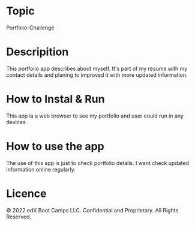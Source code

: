 # Topic 
Portfolio-Challenge

# Descripition
This portfolio app describes about myself.
It's part of my resume with my contact details and planing to improved it with more
updated information.
# How to Instal & Run
This app ia a web browser to see my portfolio and user could run in any devices. 

# How to use the app
The use of this app is just to check portfolio details.
I want check updated information online regularly.

# Licence
© 2022 edX Boot Camps LLC. Confidential and Proprietary. All Rights Reserved.
